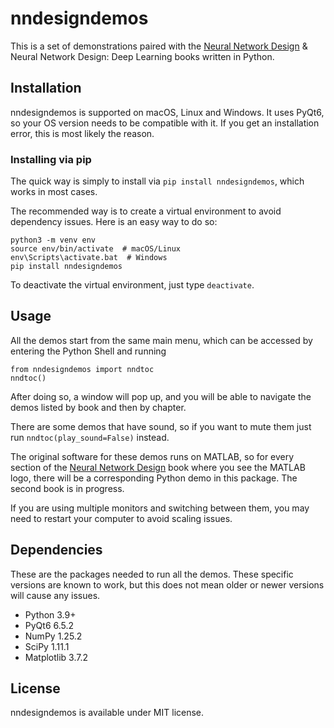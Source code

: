 # nndesigndemos

This is a set of demonstrations paired with the [Neural Network Design](https://hagan.okstate.edu/nnd.html) 
& Neural Network Design: Deep Learning books written in Python.

## Installation

nndesigndemos is supported on macOS, Linux and Windows. It uses PyQt6, so your OS version needs to be compatible with it.
 If you get an installation error, this is most likely the reason.

### Installing via pip

The quick way is simply to install via `pip install nndesigndemos`, which works in most cases.

The recommended way is to create a virtual environment to avoid dependency issues. Here is an easy way to do so:

```
python3 -m venv env
source env/bin/activate  # macOS/Linux
env\Scripts\activate.bat  # Windows
pip install nndesigndemos
```

To deactivate the virtual environment, just type `deactivate`.

## Usage

All the demos start from the same main menu, which can be accessed by entering the Python Shell and running

```
from nndesigndemos import nndtoc
nndtoc()
```

After doing so, a window will pop up, and you will be able to navigate the demos listed by book and then by chapter.

There are some demos that have sound, so if you want to mute them just run `nndtoc(play_sound=False)` instead.

The original software for these demos runs on MATLAB, so for every section of the 
[Neural Network Design](https://hagan.okstate.edu/NNDesign.pdf) book where you see the MATLAB logo, 
there will be a corresponding Python demo in this package. The second book is in progress.

If you are using multiple monitors and switching between them, you may need to restart your computer to avoid scaling issues.

## Dependencies

These are the packages needed to run all the demos. These specific versions are known to work, but this does not mean 
older or newer versions will cause any issues.

- Python 3.9+
- PyQt6 6.5.2
- NumPy 1.25.2
- SciPy 1.11.1
- Matplotlib 3.7.2

## License

nndesigndemos is available under MIT license.
